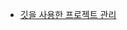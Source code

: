 
-  [깃을 사용한 프로젝트 관리](https://github.com/cheese10yun/github-project-management?tab=readme-ov-file)



 
